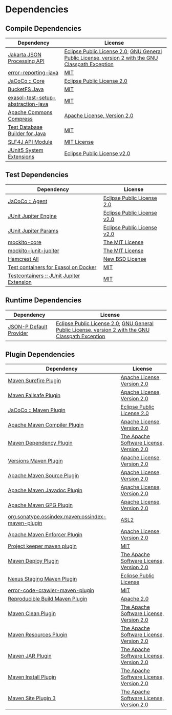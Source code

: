 <!-- @formatter:off -->
# Dependencies

## Compile Dependencies

| Dependency                              | License                                                                                                      |
| --------------------------------------- | ------------------------------------------------------------------------------------------------------------ |
| [Jakarta JSON Processing API][0]        | [Eclipse Public License 2.0][1]; [GNU General Public License, version 2 with the GNU Classpath Exception][2] |
| [error-reporting-java][3]               | [MIT][4]                                                                                                     |
| [JaCoCo :: Core][5]                     | [Eclipse Public License 2.0][6]                                                                              |
| [BucketFS Java][7]                      | [MIT][4]                                                                                                     |
| [exasol-test-setup-abstraction-java][9] | [MIT][4]                                                                                                     |
| [Apache Commons Compress][11]           | [Apache License, Version 2.0][12]                                                                            |
| [Test Database Builder for Java][13]    | [MIT][4]                                                                                                     |
| [SLF4J API Module][15]                  | [MIT License][16]                                                                                            |
| [JUnit5 System Extensions][17]          | [Eclipse Public License v2.0][18]                                                                            |

## Test Dependencies

| Dependency                                      | License                           |
| ----------------------------------------------- | --------------------------------- |
| [JaCoCo :: Agent][5]                            | [Eclipse Public License 2.0][6]   |
| [JUnit Jupiter Engine][21]                      | [Eclipse Public License v2.0][22] |
| [JUnit Jupiter Params][21]                      | [Eclipse Public License v2.0][22] |
| [mockito-core][25]                              | [The MIT License][26]             |
| [mockito-junit-jupiter][25]                     | [The MIT License][26]             |
| [Hamcrest All][29]                              | [New BSD License][30]             |
| [Test containers for Exasol on Docker][31]      | [MIT][4]                          |
| [Testcontainers :: JUnit Jupiter Extension][33] | [MIT][34]                         |

## Runtime Dependencies

| Dependency                   | License                                                                                                      |
| ---------------------------- | ------------------------------------------------------------------------------------------------------------ |
| [JSON-P Default Provider][0] | [Eclipse Public License 2.0][1]; [GNU General Public License, version 2 with the GNU Classpath Exception][2] |

## Plugin Dependencies

| Dependency                                              | License                                        |
| ------------------------------------------------------- | ---------------------------------------------- |
| [Maven Surefire Plugin][38]                             | [Apache License, Version 2.0][12]              |
| [Maven Failsafe Plugin][40]                             | [Apache License, Version 2.0][12]              |
| [JaCoCo :: Maven Plugin][42]                            | [Eclipse Public License 2.0][6]                |
| [Apache Maven Compiler Plugin][44]                      | [Apache License, Version 2.0][12]              |
| [Maven Dependency Plugin][46]                           | [The Apache Software License, Version 2.0][47] |
| [Versions Maven Plugin][48]                             | [Apache License, Version 2.0][12]              |
| [Apache Maven Source Plugin][50]                        | [Apache License, Version 2.0][12]              |
| [Apache Maven Javadoc Plugin][52]                       | [Apache License, Version 2.0][12]              |
| [Apache Maven GPG Plugin][54]                           | [Apache License, Version 2.0][47]              |
| [org.sonatype.ossindex.maven:ossindex-maven-plugin][56] | [ASL2][47]                                     |
| [Apache Maven Enforcer Plugin][58]                      | [Apache License, Version 2.0][12]              |
| [Project keeper maven plugin][60]                       | [MIT][4]                                       |
| [Maven Deploy Plugin][62]                               | [The Apache Software License, Version 2.0][47] |
| [Nexus Staging Maven Plugin][64]                        | [Eclipse Public License][65]                   |
| [error-code-crawler-maven-plugin][66]                   | [MIT][4]                                       |
| [Reproducible Build Maven Plugin][68]                   | [Apache 2.0][47]                               |
| [Maven Clean Plugin][70]                                | [The Apache Software License, Version 2.0][47] |
| [Maven Resources Plugin][72]                            | [The Apache Software License, Version 2.0][47] |
| [Maven JAR Plugin][74]                                  | [The Apache Software License, Version 2.0][47] |
| [Maven Install Plugin][76]                              | [The Apache Software License, Version 2.0][47] |
| [Maven Site Plugin 3][78]                               | [The Apache Software License, Version 2.0][47] |

[5]: https://www.eclemma.org/jacoco/index.html
[60]: https://github.com/exasol/project-keeper-maven-plugin
[7]: https://github.com/exasol/bucketfs-java
[3]: https://github.com/exasol/error-reporting-java
[18]: http://www.eclipse.org/legal/epl-v20.html
[47]: http://www.apache.org/licenses/LICENSE-2.0.txt
[38]: https://maven.apache.org/surefire/maven-surefire-plugin/
[64]: http://www.sonatype.com/public-parent/nexus-maven-plugins/nexus-staging/nexus-staging-maven-plugin/
[70]: http://maven.apache.org/plugins/maven-clean-plugin/
[4]: https://opensource.org/licenses/MIT
[25]: https://github.com/mockito/mockito
[40]: https://maven.apache.org/surefire/maven-failsafe-plugin/
[13]: https://github.com/exasol/test-db-builder-java
[11]: https://commons.apache.org/proper/commons-compress/
[46]: http://maven.apache.org/plugins/maven-dependency-plugin/
[48]: http://www.mojohaus.org/versions-maven-plugin/
[44]: https://maven.apache.org/plugins/maven-compiler-plugin/
[34]: http://opensource.org/licenses/MIT
[54]: http://maven.apache.org/plugins/maven-gpg-plugin/
[6]: https://www.eclipse.org/legal/epl-2.0/
[65]: http://www.eclipse.org/legal/epl-v10.html
[31]: https://github.com/exasol/exasol-testcontainers
[42]: https://www.jacoco.org/jacoco/trunk/doc/maven.html
[26]: https://github.com/mockito/mockito/blob/main/LICENSE
[68]: http://zlika.github.io/reproducible-build-maven-plugin
[74]: http://maven.apache.org/plugins/maven-jar-plugin/
[1]: https://projects.eclipse.org/license/epl-2.0
[16]: http://www.opensource.org/licenses/mit-license.php
[12]: https://www.apache.org/licenses/LICENSE-2.0.txt
[58]: https://maven.apache.org/enforcer/maven-enforcer-plugin/
[22]: https://www.eclipse.org/legal/epl-v20.html
[30]: http://www.opensource.org/licenses/bsd-license.php
[76]: http://maven.apache.org/plugins/maven-install-plugin/
[21]: https://junit.org/junit5/
[56]: https://sonatype.github.io/ossindex-maven/maven-plugin/
[29]: https://github.com/hamcrest/JavaHamcrest/
[33]: https://testcontainers.org
[0]: https://github.com/eclipse-ee4j/jsonp
[17]: https://github.com/itsallcode/junit5-system-extensions
[50]: https://maven.apache.org/plugins/maven-source-plugin/
[2]: https://projects.eclipse.org/license/secondary-gpl-2.0-cp
[15]: http://www.slf4j.org
[62]: http://maven.apache.org/plugins/maven-deploy-plugin/
[78]: http://maven.apache.org/plugins/maven-site-plugin/
[72]: http://maven.apache.org/plugins/maven-resources-plugin/
[52]: https://maven.apache.org/plugins/maven-javadoc-plugin/
[66]: https://github.com/exasol/error-code-crawler-maven-plugin
[9]: https://github.com/exasol/exasol-test-setup-abstraction-java

